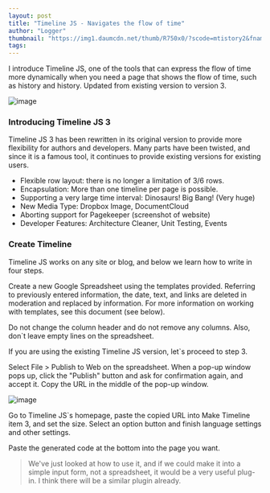 ```yaml
---
layout: post
title: "Timeline JS - Navigates the flow of time"
author: "Logger"
thumbnail: "https://img1.daumcdn.net/thumb/R750x0/?scode=mtistory2&fname=https%3A%2F%2Ft1.daumcdn.net%2Fcfile%2Ftistory%2F21208A4855C7FEBD1D"
tags: 
---
```



I introduce Timeline JS, one of the tools that can express the flow of time more dynamically when you need a page that shows the flow of time, such as history and history. Updated from existing version to version 3.

![image](https://t1.daumcdn.net/cfile/tistory/21208A4855C7FEBD1D)

### Introducing Timeline JS 3

Timeline JS 3 has been rewritten in its original version to provide more flexibility for authors and developers. Many parts have been twisted, and since it is a famous tool, it continues to provide existing versions for existing users.

- Flexible row layout: there is no longer a limitation of 3/6 rows.
- Encapsulation: More than one timeline per page is possible.
- Supporting a very large time interval: Dinosaurs! Big Bang! (Very huge)
- New Media Type: Dropbox Image, DocumentCloud
- Aborting support for Pagekeeper (screenshot of website)
- Developer Features: Architecture Cleaner, Unit Testing, Events

### Create Timeline

Timeline JS works on any site or blog, and below we learn how to write in four steps.

Create a new Google Spreadsheet using the templates provided. Referring to previously entered information, the date, text, and links are deleted in moderation and replaced by information. For more information on working with templates, see this document (see below).

Do not change the column header and do not remove any columns. Also, don`t leave empty lines on the spreadsheet.

If you are using the existing Timeline JS version, let`s proceed to step 3.

Select File > Publish to Web on the spreadsheet. When a pop-up window pops up, click the "Publish" button and ask for confirmation again, and accept it. Copy the URL in the middle of the pop-up window.

![image](https://t1.daumcdn.net/cfile/tistory/213FA74255C8A5B40D)

Go to Timeline JS`s homepage, paste the copied URL into Make Timeline item 3, and set the size. Select an option button and finish language settings and other settings.

Paste the generated code at the bottom into the page you want.

> We've just looked at how to use it, and if we could make it into a simple input form, not a spreadsheet, it would be a very useful plug-in. I think there will be a similar plugin already.